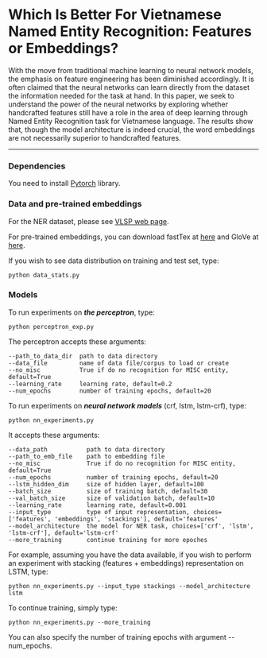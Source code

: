 # Which Is Better For Vietnamese Named Entity Recognition: Features or Embeddings?

With the move from traditional machine learning to neural network models, the emphasis on feature engineering has been diminished accordingly. It is often claimed that the neural networks can learn directly from the dataset the information needed for the task at hand.
In this paper, we seek to understand the power of the neural networks by exploring whether handcrafted features still have a role in the area of deep learning through Named Entity Recognition task for Vietnamese language. The results show that, though the model architecture is indeed crucial, the word embeddings are not necessarily superior to handcrafted features.

-----------------------------

### Dependencies
You need to install [Pytorch](https://pytorch.org/) library. 

### Data and pre-trained embeddings

For the NER dataset, please see [VLSP web page](https://vlsp.org.vn/resources-vlsp2016).

For pre-trained embeddings, you can download fastTex at [here](https://github.com/vietnlp/etnlp) and GloVe at [here](https://github.com/minhpqn/vietner).

If you wish to see data distribution on training and test set, type:
```
python data_stats.py
```

### Models

To run experiments on **_the perceptron_**, type:
```
python perceptron_exp.py
```

The perceptron accepts these arguments:
```
--path_to_data_dir  path to data directory
--data_file         name of data file/corpus to load or create
--no_misc           True if do no recognition for MISC entity, default=True
--learning_rate     learning rate, default=0.2
--num_epochs        number of training epochs, default=20
```

To run experiments on **_neural network models_** (crf, lstm, lstm-crf), type:
```
python nn_experiments.py
```

It accepts these arguments:
```
--data_path           path to data directory
--path_to_emb_file    path to embedding file
--no_misc             True if do no recognition for MISC entity, default=True
--num_epochs          number of training epochs, default=20
--lstm_hidden_dim     size of hidden layer, default=100
--batch_size          size of training batch, default=30
--val_batch_size      size of validation batch, default=10
--learning_rate       learning rate, default=0.001
--input_type          type of input representation, choices=['features', 'embeddings', 'stackings'], default='features'
--model_architecture  the model for NER task, choices=['crf', 'lstm', 'lstm-crf'], default='lstm-crf'
--more_training       continue training for more epoches
```

For example, assuming you have the data available, if you wish to perform an experiment with stacking (features + embeddings) representation on LSTM, type:
```
python nn_experiments.py --input_type stackings --model_architecture lstm
```

To continue training, simply type:
```
python nn_experiments.py --more_training
```
You can also specify the number of training epochs with argument --num_epochs.

